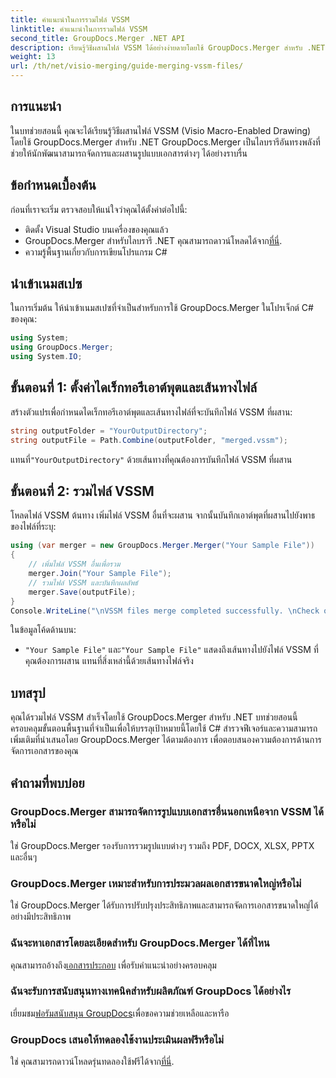 ```yaml
---
title: คำแนะนำในการรวมไฟล์ VSSM
linktitle: คำแนะนำในการรวมไฟล์ VSSM
second_title: GroupDocs.Merger .NET API
description: เรียนรู้วิธีผสานไฟล์ VSSM ได้อย่างง่ายดายโดยใช้ GroupDocs.Merger สำหรับ .NET คำแนะนำทีละขั้นตอนสำหรับนักพัฒนา C#
weight: 13
url: /th/net/visio-merging/guide-merging-vssm-files/
---
```

## การแนะนำ
ในบทช่วยสอนนี้ คุณจะได้เรียนรู้วิธีผสานไฟล์ VSSM (Visio Macro-Enabled Drawing) โดยใช้ GroupDocs.Merger สำหรับ .NET GroupDocs.Merger เป็นไลบรารีอันทรงพลังที่ช่วยให้นักพัฒนาสามารถจัดการและผสานรูปแบบเอกสารต่างๆ ได้อย่างราบรื่น
## ข้อกำหนดเบื้องต้น
ก่อนที่เราจะเริ่ม ตรวจสอบให้แน่ใจว่าคุณได้ตั้งค่าต่อไปนี้:
- ติดตั้ง Visual Studio บนเครื่องของคุณแล้ว
-  GroupDocs.Merger สำหรับไลบรารี .NET คุณสามารถดาวน์โหลดได้จาก[ที่นี่](https://releases.groupdocs.com/merger/net/).
- ความรู้พื้นฐานเกี่ยวกับการเขียนโปรแกรม C#

## นำเข้าเนมสเปซ
ในการเริ่มต้น ให้นำเข้าเนมสเปซที่จำเป็นสำหรับการใช้ GroupDocs.Merger ในโปรเจ็กต์ C# ของคุณ:
```csharp
using System; 
using GroupDocs.Merger;
using System.IO;
```
## ขั้นตอนที่ 1: ตั้งค่าไดเร็กทอรีเอาต์พุตและเส้นทางไฟล์
สร้างตัวแปรเพื่อกำหนดไดเร็กทอรีเอาต์พุตและเส้นทางไฟล์ที่จะบันทึกไฟล์ VSSM ที่ผสาน:
```csharp
string outputFolder = "YourOutputDirectory";
string outputFile = Path.Combine(outputFolder, "merged.vssm");
```
 แทนที่`"YourOutputDirectory"` ด้วยเส้นทางที่คุณต้องการบันทึกไฟล์ VSSM ที่ผสาน
## ขั้นตอนที่ 2: รวมไฟล์ VSSM
โหลดไฟล์ VSSM ต้นทาง เพิ่มไฟล์ VSSM อื่นที่จะผสาน จากนั้นบันทึกเอาต์พุตที่ผสานไปยังพาธของไฟล์ที่ระบุ:
```csharp
using (var merger = new GroupDocs.Merger.Merger("Your Sample File"))
{
    // เพิ่มไฟล์ VSSM อื่นเพื่อรวม
    merger.Join("Your Sample File");
    // รวมไฟล์ VSSM และบันทึกผลลัพธ์
    merger.Save(outputFile);
}
Console.WriteLine("\nVSSM files merge completed successfully. \nCheck output in {0}", outputFolder);
```
ในข้อมูลโค้ดด้านบน:
- `"Your Sample File"` และ`"Your Sample File"` แสดงถึงเส้นทางไปยังไฟล์ VSSM ที่คุณต้องการผสาน แทนที่สิ่งเหล่านี้ด้วยเส้นทางไฟล์จริง

## บทสรุป
คุณได้รวมไฟล์ VSSM สำเร็จโดยใช้ GroupDocs.Merger สำหรับ .NET บทช่วยสอนนี้ครอบคลุมขั้นตอนพื้นฐานที่จำเป็นเพื่อให้บรรลุเป้าหมายนี้โดยใช้ C# สำรวจฟีเจอร์และความสามารถเพิ่มเติมที่นำเสนอโดย GroupDocs.Merger ได้ตามต้องการ เพื่อตอบสนองความต้องการด้านการจัดการเอกสารของคุณ

## คำถามที่พบบ่อย
### GroupDocs.Merger สามารถจัดการรูปแบบเอกสารอื่นนอกเหนือจาก VSSM ได้หรือไม่
ใช่ GroupDocs.Merger รองรับการรวมรูปแบบต่างๆ รวมถึง PDF, DOCX, XLSX, PPTX และอื่นๆ
### GroupDocs.Merger เหมาะสำหรับการประมวลผลเอกสารขนาดใหญ่หรือไม่
ใช่ GroupDocs.Merger ได้รับการปรับปรุงประสิทธิภาพและสามารถจัดการเอกสารขนาดใหญ่ได้อย่างมีประสิทธิภาพ
### ฉันจะหาเอกสารโดยละเอียดสำหรับ GroupDocs.Merger ได้ที่ไหน
 คุณสามารถอ้างถึง[เอกสารประกอบ](https://tutorials.groupdocs.com/merger/net/) เพื่อรับคำแนะนำอย่างครอบคลุม
### ฉันจะรับการสนับสนุนทางเทคนิคสำหรับผลิตภัณฑ์ GroupDocs ได้อย่างไร
 เยี่ยมชม[ฟอรัมสนับสนุน GroupDocs](https://forum.groupdocs.com/c/merger/32)เพื่อขอความช่วยเหลือและหารือ
### GroupDocs เสนอให้ทดลองใช้งานประเมินผลฟรีหรือไม่
 ใช่ คุณสามารถดาวน์โหลดรุ่นทดลองใช้ฟรีได้จาก[ที่นี่](https://releases.groupdocs.com/).